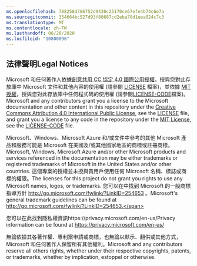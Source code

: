 ```yaml
---
ms.openlocfilehash: 788258d786752d9430c25170ce67efe4b74c6e7a
ms.sourcegitcommit: 354664bc527d93f80687cd2eba70d1eea024c7c3
ms.translationtype: MT
ms.contentlocale: zh-TW
ms.lasthandoff: 06/26/2020
ms.locfileid: "10800096"
---
```

## <span data-ttu-id="0289c-101">法律聲明</span><span class="sxs-lookup"><span data-stu-id="0289c-101">Legal Notices</span></span>
<span data-ttu-id="0289c-102">Microsoft 和任何著作人依據[創意共用 CC 協定 4.0 國際公用授權](https://creativecommons.org/licenses/by/4.0/legalcode)，授與您對此存放庫中 Microsoft 文件和其他內容的使用權 (請參閱 [LICENSE](LICENSE) 檔案)，並依據 [MIT 授權](https://opensource.org/licenses/MIT)，授與您對此存放庫中任何程式碼的使用權 (請參閱[LICENSE-CODE](LICENSE-CODE)檔案)。</span><span class="sxs-lookup"><span data-stu-id="0289c-102">Microsoft and any contributors grant you a license to the Microsoft documentation and other content in this repository under the [Creative Commons Attribution 4.0 International Public License](https://creativecommons.org/licenses/by/4.0/legalcode), see the [LICENSE](LICENSE) file, and grant you a license to any code in the repository under the [MIT License](https://opensource.org/licenses/MIT), see the [LICENSE-CODE](LICENSE-CODE) file.</span></span>

<span data-ttu-id="0289c-103">Microsoft、Windows、Microsoft Azure 和/或文件中參考的其他 Microsoft 產品和服務可能是 Microsoft 在美國及/或其他國家地區的商標或註冊商標。</span><span class="sxs-lookup"><span data-stu-id="0289c-103">Microsoft, Windows, Microsoft Azure and/or other Microsoft products and services referenced in the documentation may be either trademarks or registered trademarks of Microsoft in the United States and/or other countries.</span></span>
<span data-ttu-id="0289c-104">這個專案的授權並未授與貴用戶使用任何 Microsoft 名稱、標誌或商標的權限。</span><span class="sxs-lookup"><span data-stu-id="0289c-104">The licenses for this project do not grant you rights to use any Microsoft names, logos, or trademarks.</span></span>
<span data-ttu-id="0289c-105">您可以在中找到 Microsoft 的一般商標指導方針 http://go.microsoft.com/fwlink/?LinkID=254653 。</span><span class="sxs-lookup"><span data-stu-id="0289c-105">Microsoft's general trademark guidelines can be found at http://go.microsoft.com/fwlink/?LinkID=254653.</span></span>

<span data-ttu-id="0289c-106">您可以在此找到隱私權資訊https://privacy.microsoft.com/en-us/</span><span class="sxs-lookup"><span data-stu-id="0289c-106">Privacy information can be found at https://privacy.microsoft.com/en-us/</span></span>

<span data-ttu-id="0289c-107">無論依據其各著作權、專利案申請或商標，也無論以默示、翻供或其他方式，Microsoft 和任何著作人保留所有其他權利。</span><span class="sxs-lookup"><span data-stu-id="0289c-107">Microsoft and any contributors reserve all others rights, whether under their respective copyrights, patents, or trademarks, whether by implication, estoppel or otherwise.</span></span>